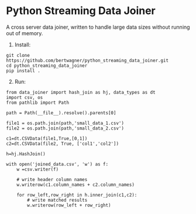 # Python Streaming Data Joiner

A cross server data joiner, written to handle large data sizes without running out of memory.

1. Install:

```
git clone https://github.com/bertwagner/python_streaming_data_joiner.git
cd python_streaming_data_joiner
pip install .
```

2. Run:

```
from data_joiner import hash_join as hj, data_types as dt
import csv, os
from pathlib import Path

path = Path(__file__).resolve().parents[0]

file1 = os.path.join(path,'small_data_1.csv')
file2 = os.path.join(path,'small_data_2.csv')

c1=dt.CSVData(file1,True,[0,1])
c2=dt.CSVData(file2, True, ['col1','col2'])

h=hj.HashJoin()

with open('joined_data.csv', 'w') as f:
    w =csv.writer(f)
    
    # write header column names
    w.writerow(c1.column_names + c2.column_names)

    for row_left,row_right in h.inner_join(c1,c2):
        # write matched results
        w.writerow(row_left + row_right)
```